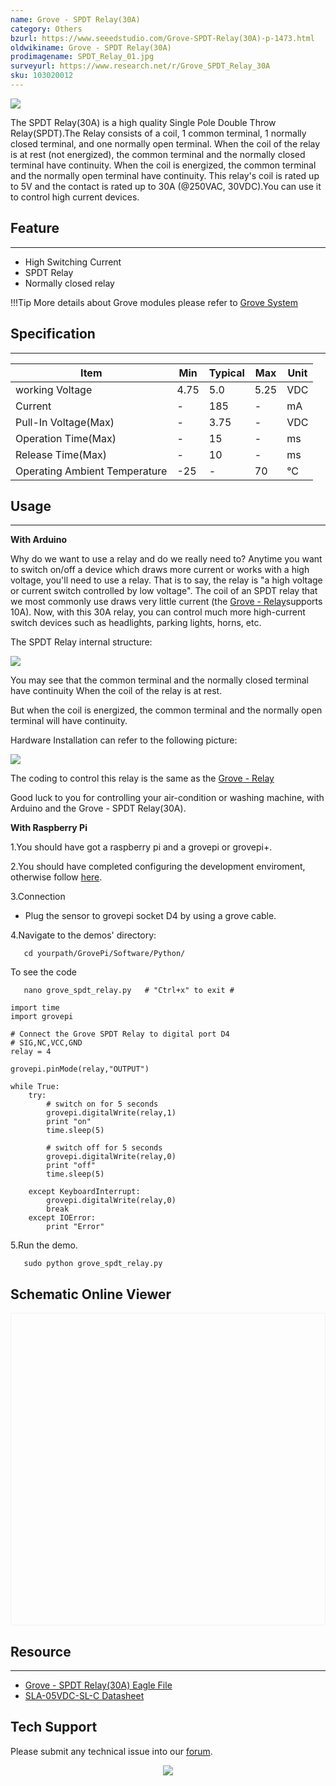 ```yaml
---
name: Grove - SPDT Relay(30A)
category: Others
bzurl: https://www.seeedstudio.com/Grove-SPDT-Relay(30A)-p-1473.html
oldwikiname: Grove - SPDT Relay(30A)
prodimagename: SPDT_Relay_01.jpg
surveyurl: https://www.research.net/r/Grove_SPDT_Relay_30A
sku: 103020012
---
```


![](https://files.seeedstudio.com/wiki/Grove-SPDT_Relay_30A/img/SPDT_Relay_01.jpg)

The SPDT Relay(30A) is a high quality Single Pole Double Throw Relay(SPDT).The Relay consists of a coil, 1 common terminal, 1 normally closed terminal, and one normally open terminal. When the coil of the relay is at rest (not energized), the common terminal and the normally closed terminal have continuity. When the coil is energized, the common terminal and the normally open terminal have continuity. This relay's coil is rated up to 5V and the contact is rated up to 30A (@250VAC, 30VDC).You can use it to control high current devices.

## Feature
---
- High Switching Current
- SPDT Relay
- Normally closed relay

!!!Tip
    More details about Grove modules please refer to [Grove System](http://wiki.seeedstudio.com/Grove_System/)


## Specification
---
|Item|	Min|	Typical	|Max	|Unit|
|---|---|---|---|---|
|working Voltage|	4.75|	5.0|	5.25	|VDC|
|Current	|-|185|-|	mA|
|Pull-In Voltage(Max)	|-|3.75|-|	VDC|
|Operation Time(Max)|-|	15|-|	ms|
|Release Time(Max)|-|	10|-|	ms|
|Operating Ambient Temperature|	-25| -	|70	|°C|


## Usage
---
**With Arduino**

Why do we want to use a relay and do we really need to? Anytime you want to switch on/off a device which draws more current or works with a high voltage, you'll need to use a relay. That is to say, the relay is "a high voltage or current switch controlled by low voltage". The coil of an SPDT relay that we most commonly use draws very little current (the [Grove - Relay](http://wiki.seeedstudio.com/Grove-Relay/)supports 10A). Now, with this 30A relay, you can control much more high-current switch devices such as headlights, parking lights, horns, etc.

The SPDT Relay internal structure:

![](https://files.seeedstudio.com/wiki/Grove-SPDT_Relay_30A/img/Relay_Struction.jpg)

You may see that the common terminal and the normally closed terminal have continuity When the coil of the relay is at rest.

But when the coil is energized, the common terminal and the normally open terminal will have continuity.

Hardware Installation can refer to the following picture:

![](https://files.seeedstudio.com/wiki/Grove-SPDT_Relay_30A/img/SPDT_Relay.jpg)

The coding to control this relay is the same as the [Grove - Relay](http://wiki.seeedstudio.com/Grove-Relay/)

Good luck to you for controlling your air-condition or washing machine, with Arduino and the Grove - SPDT Relay(30A).

**With Raspberry Pi**

1.You should have got a raspberry pi and a grovepi or grovepi+.

2.You should have completed configuring the development enviroment, otherwise follow [here](http://wiki.seeedstudio.com/GrovePi_Plus#Introducing_the_GrovePi.2B).

3.Connection
- Plug the sensor to grovepi socket D4 by using a grove cable.

4.Navigate to the demos' directory:
```
   cd yourpath/GrovePi/Software/Python/
```
To see the code
```
   nano grove_spdt_relay.py   # "Ctrl+x" to exit #
```
```
import time
import grovepi

# Connect the Grove SPDT Relay to digital port D4
# SIG,NC,VCC,GND
relay = 4

grovepi.pinMode(relay,"OUTPUT")

while True:
    try:
        # switch on for 5 seconds
        grovepi.digitalWrite(relay,1)
        print "on"
        time.sleep(5)

        # switch off for 5 seconds
        grovepi.digitalWrite(relay,0)
        print "off"
        time.sleep(5)

    except KeyboardInterrupt:
        grovepi.digitalWrite(relay,0)
        break
    except IOError:
        print "Error"
```

5.Run the demo.
```
   sudo python grove_spdt_relay.py
```


## Schematic Online Viewer

<div class="altium-ecad-viewer" data-project-src="https://github.com/SeeedDocument/Grove-SPDT_Relay_30A/raw/master/res/Grove_-_SPDT_Relay(30A)_Eagle_File.zip" style="border-radius: 0px 0px 4px 4px; height: 500px; border-style: solid; border-width: 1px; border-color: rgb(241, 241, 241); overflow: hidden; max-width: 1280px; max-height: 700px; box-sizing: border-box;" />
</div>


## Resource
---
- [Grove - SPDT Relay(30A) Eagle File](https://github.com/SeeedDocument/Grove-SPDT_Relay_30A/raw/master/res/Grove_-_SPDT_Relay(30A)_Eagle_File.zip)
- [SLA-05VDC-SL-C Datasheet](https://files.seeedstudio.com/wiki/Grove-SPDT_Relay_30A/res/SLA-05VDC-SL-C_Datasheet.pdf)

## Tech Support
Please submit any technical issue into our [forum](http://forum.seeedstudio.com/). <br /><p style="text-align:center"><a href="https://www.seeedstudio.com/act-4.html?utm_source=wiki&utm_medium=wikibanner&utm_campaign=newproducts" target="_blank"><img src="https://files.seeedstudio.com/wiki/Wiki_Banner/new_product.jpg" /></a></p>